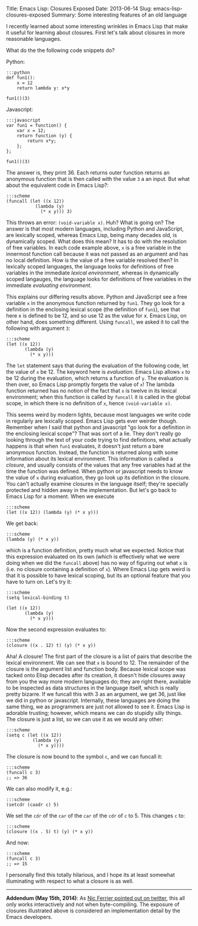 Title: Emacs Lisp: Closures Exposed
Date: 2013-06-14
Slug: emacs-lisp-closures-exposed
Summary: Some interesting features of an old language

I recently learned about some interesting wrinkles in Emacs Lisp that
make it useful for learning about closures. First let's talk about
closures in more reasonable languages.

What do the the following code snippets do?

Python:

	:::python
	def fun1():
		x = 12
		return lambda y: x*y

	fun1()(3)

Javascript:

	:::javascript
	var fun1 = function() {
		var x = 12;
		return function (y) {
			return x*y;
		};
	};

	fun1()(3)

The answer is, they print 36. Each returns outer function returns an
anonymous function that is then called with the value `3` a an
input. But what about the equivalent code in Emacs Lisp?:

	:::scheme
    (funcall (let ((x 12))
		       (lambda (y)
			     (* x y))) 3)

This throws an error: `(void-variable x)`. Huh? What is going on? The
answer is that most modern languages, including Python and JavaScript,
are lexically scoped, whereas Emacs Lisp, being many decades old, is
dynamically scoped. What does this mean? It has to do with the
resolution of free variables. In each code example above, `x` is a
free variable in the innermost function call because it was not passed
as an argument and has no local definition. How is the value of a
free variable resolved then? In lexically scoped languages, the
language looks for definitions of free variables in the immediate
_lexical environment_, whereas in dynamically scoped langauges, the
language looks for definitions of free variables in the immediate
_evaluating environment_.

This explains our differing results above. Python and JavaScript see a
free variable `x` in the anonymous function returned by `fun1`. They
go look for a definition in the enclosing lexical scope (the
definition of `fun1`), see that here x is defined to be 12, and so use
12 as the value for x. Emacs Lisp, on other hand, does something
different. Using `funcall`, we asked it to call the following with
argument `3`:

	:::scheme
    (let ((x 12))
		   (lambda (y)
			 (* x y)))

The `let` statement says that during the evaluation of the following
code, let the value of `x` be 12. The keyword here is
_evaluation_. Emacs Lisp allows `x` to be 12 during the evaluation,
which returns a function of `y`. The evaluation is then over, so Emacs
Lisp promptly forgets the value of `x`! The lambda function returned
has no notion of the fact that `x` is twelve in its lexical
environment; when this function is called by `funcall` it is called in
the global scope, in which there is no definition of `x`, hence
`(void-variable x)`.

This seems weird by modern lights, because most languages we write
code in regularly are lexically scoped. Emacs Lisp gets ever weirder
though. Remember when I said that python and javascript "go look for a
definition in the enclosing lexical scope"? That was sort of a
lie. They don't really go looking through the text of your code trying
to find definitions, what actually happens is that when `fun1`
evaluates, it doesn't just return a bare anonymous function. Instead,
the function is returned along with some information about its lexical
environment. This information is called a _closure_, and usually
consists of the values that any free variables had at the time the
function was defined. When python or javascript needs to know the
value of `x` during evaluation, they go look up its definition in the
closure. You can't actually examine closures in the language itself;
they're specially protected and hidden away in the implementation. But
let's go back to Emacs Lisp for a moment. When we execute

	:::scheme
    (let ((x 12)) (lambda (y) (* x y)))

We get back:

	:::scheme
    (lambda (y) (* x y))

which is a function definition, pretty much what we expected. Notice
that this expression evaluated on its own (which is effectively what we
were doing when we did the `funcall` above) has no way of figuring out
what `x` is (i.e. no closure containing a definition of `x`). Where
Emacs Lisp gets weird is that it is possible to have lexical scoping,
but its an optional feature that you have to turn on. Let's try it:

	:::scheme
	(setq lexical-binding t)

	(let ((x 12))
		   (lambda (y)
		     (* x y)))

Now the second expression evaluates to:

	:::scheme
	(closure ((x . 12) t) (y) (* x y))

Aha! A closure! The first part of the closure is a list of pairs that
describe the lexical environment. We can see that `x` is bound
to 12. The remainder of the closure is the argument list and function
body. Because lexical scope was tacked onto Elisp decades after its
creation, it doesn't hide closures away from you the way more modern
languages do; they are right there, available to be inspected as data
structures in the language itself, which is really pretty bizarre. If
we funcall this with 3 as an argument, we get 36, just like we did in
python or javascript. Internally, these languages are doing the same
thing, we as programmers are just not allowed to see it. Emacs Lisp is
adorable trusting; however, which means we can do stupidly silly
things. The closure is just a list, so we can use it as we would any
other:

	:::scheme
    (setq c (let ((x 12))
              (lambda (y)
		        (* x y))))

The closure is now bound to the symbol `c`, and we can funcall it:

	:::scheme
    (funcall c 3)
    ;; => 36

We can also modify it, e.g.:

	:::scheme
    (setcdr (caadr c) 5)

We set the `cdr` of the `car` of the `car` of the `cdr` of `c`
to 5. This changes `c` to:

	:::scheme
    (closure ((x . 5) t) (y) (* x y))

And now:

	:::scheme
    (funcall c 3)
	;; => 15

I personally find this totally hilarious, and I hope its at least
somewhat illuminating with respect to what a closure is as well.

----

**Addendum (May 15th, 2014)**: As
[Nic Ferrier pointed out on twitter](https://twitter.com/nicferrier/status/453273161812148224),
this all only works interactively and not when byte-compiling. The
exposure of closures illustrated above is considered an implementation
detail by the Emacs developers.

